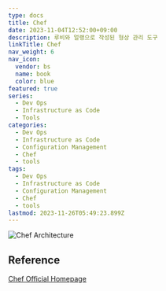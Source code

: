 ```yaml
---
type: docs
title: Chef
date: 2023-11-04T12:52:00+09:00
description: 루비와 얼랭으로 작성된 형상 관리 도구
linkTitle: Chef
nav_weight: 6
nav_icon:
  vendor: bs
  name: book
  color: blue
featured: true
series:
  - Dev Ops
  - Infrastructure as Code
  - Tools
categories:
  - Dev Ops
  - Infrastructure as Code
  - Configuration Management
  - Chef
  - tools
tags:
  - Dev Ops
  - Infrastructure as Code
  - Configuration Management
  - Chef
  - tools
lastmod: 2023-11-26T05:49:23.899Z
---
```


![Chef Architecture](/dev-ops/chef%20architecture.png "https://www.tecmint.com/chef-automation-tool/")

## Reference

[Chef Official Homepage](https://www.chef.io/)
